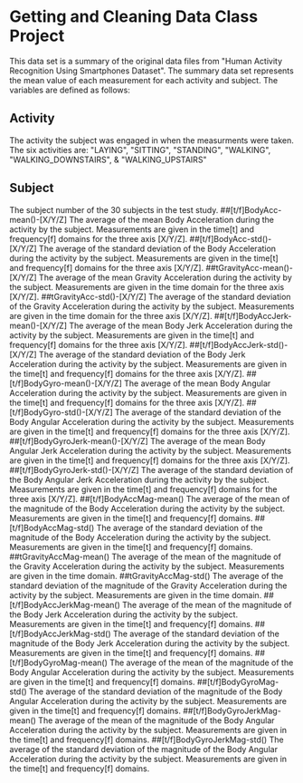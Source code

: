 # Getting and Cleaning Data Class Project
This data set is a summary of the original data files from "Human Activity Recognition Using Smartphones Dataset".  The summary data set represents the mean value of each measurement for each activity and subject.  The variables are defined as follows:
## Activity
The activity the subject was engaged in when the measurments were taken.  The six activities are:  "LAYING", "SITTING", "STANDING", "WALKING", "WALKING_DOWNSTAIRS", & "WALKING_UPSTAIRS"
## Subject
The subject number of the 30 subjects in the test study.
##[t/f]BodyAcc-mean()-[X/Y/Z]
The average of the mean Body Acceleration during the activity by the subject.  Measurements are given in the time[t] and frequency[f] domains for the three axis [X/Y/Z].
##[t/f]BodyAcc-std()-[X/Y/Z]
The average of the standard deviation of the Body Acceleration during the activity by the subject.  Measurements are given in the time[t] and frequency[f] domains for the three axis [X/Y/Z].
##tGravityAcc-mean()-[X/Y/Z]
The average of the mean Gravity Acceleration during the activity by the subject.  Measurements are given in the time domain for the three axis [X/Y/Z].
##tGravityAcc-std()-[X/Y/Z]
The average of the standard deviation of the Gravity Acceleration during the activity by the subject.  Measurements are given in the time domain for the three axis [X/Y/Z].
##[t/f]BodyAccJerk-mean()-[X/Y/Z]
The average of the mean Body Jerk Acceleration during the activity by the subject.  Measurements are given in the time[t] and frequency[f] domains for the three axis [X/Y/Z].
##[t/f]BodyAccJerk-std()-[X/Y/Z]
The average of the standard deviation of the Body Jerk Acceleration during the activity by the subject.  Measurements are given in the time[t] and frequency[f] domains for the three axis [X/Y/Z].
##[t/f]BodyGyro-mean()-[X/Y/Z]
The average of the mean Body Angular Acceleration during the activity by the subject.  Measurements are given in the time[t] and frequency[f] domains for the three axis [X/Y/Z].
##[t/f]BodyGyro-std()-[X/Y/Z]
The average of the standard deviation of the Body Angular Acceleration during the activity by the subject.  Measurements are given in the time[t] and frequency[f] domains for the three axis [X/Y/Z].
##[t/f]BodyGyroJerk-mean()-[X/Y/Z]
The average of the mean Body Angular Jerk Acceleration during the activity by the subject.  Measurements are given in the time[t] and frequency[f] domains for the three axis [X/Y/Z].
##[t/f]BodyGyroJerk-std()-[X/Y/Z]
The average of the standard deviation of the Body Angular Jerk Acceleration during the activity by the subject.  Measurements are given in the time[t] and frequency[f] domains for the three axis [X/Y/Z].
##[t/f]BodyAccMag-mean()
The average of the mean of the magnitude of the Body Acceleration during the activity by the subject.  Measurements are given in the time[t] and frequency[f] domains.
##[t/f]BodyAccMag-std()
The average of the standard deviation of the magnitude of the Body Acceleration during the activity by the subject.  Measurements are given in the time[t] and frequency[f] domains.
##tGravityAccMag-mean()
The average of the mean of the magnitude of the Gravity Acceleration during the activity by the subject.  Measurements are given in the time domain.
##tGravityAccMag-std()
The average of the standard deviation of the magnitude of the Gravity Acceleration during the activity by the subject.  Measurements are given in the time domain.
##[t/f]BodyAccJerkMag-mean()
The average of the mean of the magnitude of the Body Jerk Acceleration during the activity by the subject.  Measurements are given in the time[t] and frequency[f] domains.
##[t/f]BodyAccJerkMag-std()
The average of the standard deviation of the magnitude of the Body Jerk Acceleration during the activity by the subject.  Measurements are given in the time[t] and frequency[f] domains.
##[t/f]BodyGyroMag-mean()
The average of the mean of the magnitude of the Body Angular Acceleration during the activity by the subject.  Measurements are given in the time[t] and frequency[f] domains.
##[t/f]BodyGyroMag-std()
The average of the standard deviation of the magnitude of the Body Angular Acceleration during the activity by the subject.  Measurements are given in the time[t] and frequency[f] domains.
##[t/f]BodyGyroJerkMag-mean()
The average of the mean of the magnitude of the Body Angular Acceleration during the activity by the subject.  Measurements are given in the time[t] and frequency[f] domains.
##[t/f]BodyGyroJerkMag-std()
The average of the standard deviation of the magnitude of the Body Angular Acceleration during the activity by the subject.  Measurements are given in the time[t] and frequency[f] domains.


